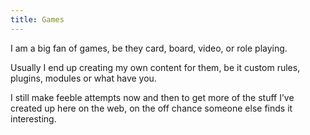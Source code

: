 ```yaml
---
title: Games
---
```

I am a big fan of games, be they card, board, video, or role playing.

Usually I end up creating my own content for them, be it custom rules, plugins, modules or what have you.

I still make feeble attempts now and then to get more of the stuff I’ve created up here on the web, on the off chance someone else finds it interesting.
